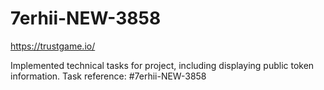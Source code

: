 # 7erhii-NEW-3858

https://trustgame.io/

Implemented technical tasks for project, including displaying public token information. Task reference: #7erhii-NEW-3858
